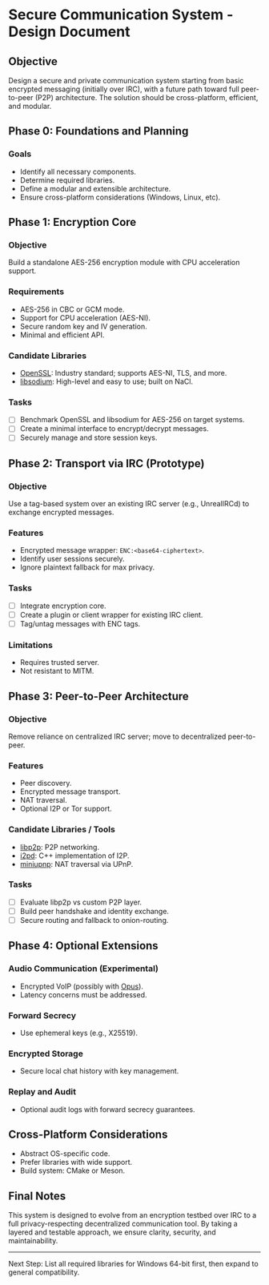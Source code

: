 # Secure Communication System - Design Document

## Objective

Design a secure and private communication system starting from basic encrypted messaging (initially over IRC), with a future path toward full peer-to-peer (P2P) architecture. The solution should be cross-platform, efficient, and modular.

## Phase 0: Foundations and Planning

### Goals

* Identify all necessary components.
* Determine required libraries.
* Define a modular and extensible architecture.
* Ensure cross-platform considerations (Windows, Linux, etc).

## Phase 1: Encryption Core

### Objective

Build a standalone AES-256 encryption module with CPU acceleration support.

### Requirements

* AES-256 in CBC or GCM mode.
* Support for CPU acceleration (AES-NI).
* Secure random key and IV generation.
* Minimal and efficient API.

### Candidate Libraries

* [OpenSSL](https://www.openssl.org/): Industry standard; supports AES-NI, TLS, and more.
* [libsodium](https://libsodium.gitbook.io/doc/): High-level and easy to use; built on NaCl.

### Tasks

* [ ] Benchmark OpenSSL and libsodium for AES-256 on target systems.
* [ ] Create a minimal interface to encrypt/decrypt messages.
* [ ] Securely manage and store session keys.

## Phase 2: Transport via IRC (Prototype)

### Objective

Use a tag-based system over an existing IRC server (e.g., UnrealIRCd) to exchange encrypted messages.

### Features

* Encrypted message wrapper: `ENC:<base64-ciphertext>`.
* Identify user sessions securely.
* Ignore plaintext fallback for max privacy.

### Tasks

* [ ] Integrate encryption core.
* [ ] Create a plugin or client wrapper for existing IRC client.
* [ ] Tag/untag messages with ENC tags.

### Limitations

* Requires trusted server.
* Not resistant to MITM.

## Phase 3: Peer-to-Peer Architecture

### Objective

Remove reliance on centralized IRC server; move to decentralized peer-to-peer.

### Features

* Peer discovery.
* Encrypted message transport.
* NAT traversal.
* Optional I2P or Tor support.

### Candidate Libraries / Tools

* [libp2p](https://libp2p.io/): P2P networking.
* [i2pd](https://github.com/PurpleI2P/i2pd): C++ implementation of I2P.
* [miniupnp](https://miniupnp.tuxfamily.org/): NAT traversal via UPnP.

### Tasks

* [ ] Evaluate libp2p vs custom P2P layer.
* [ ] Build peer handshake and identity exchange.
* [ ] Secure routing and fallback to onion-routing.

## Phase 4: Optional Extensions

### Audio Communication (Experimental)

* Encrypted VoIP (possibly with [Opus](https://opus-codec.org/)).
* Latency concerns must be addressed.

### Forward Secrecy

* Use ephemeral keys (e.g., X25519).

### Encrypted Storage

* Secure local chat history with key management.

### Replay and Audit

* Optional audit logs with forward secrecy guarantees.

## Cross-Platform Considerations

* Abstract OS-specific code.
* Prefer libraries with wide support.
* Build system: CMake or Meson.

## Final Notes

This system is designed to evolve from an encryption testbed over IRC to a full privacy-respecting decentralized communication tool. By taking a layered and testable approach, we ensure clarity, security, and maintainability.

---

Next Step: List all required libraries for Windows 64-bit first, then expand to general compatibility.
